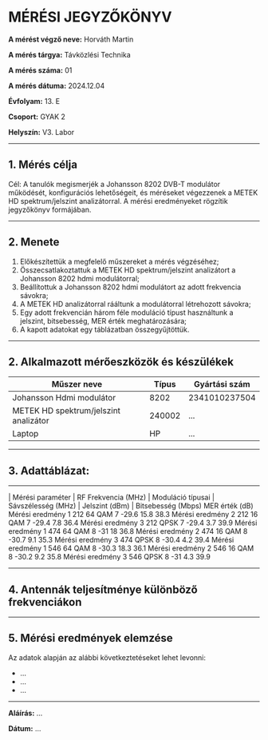 
# MÉRÉSI JEGYZŐKÖNYV

**A mérést végző neve:**  Horváth Martin

**A mérés tárgya:** Távközlési Technika        

**A mérés száma:** 01

**A mérés dátuma:**   2024.12.04 

**Évfolyam:** 13. E  

**Csoport:** GYAK 2  

**Helyszín:** V3. Labor

---

## 1. Mérés célja
Cél: A tanulók megismerjék a Johansson 8202 DVB-T modulátor működését, konfigurációs lehetőségeit, és méréseket végezzenek a METEK HD spektrum/jelszint analizátorral. A mérési eredményeket rögzítik jegyzőkönyv formájában.

---
## 2. Menete
1. Előkészítettük a megfelelő műszereket a mérés végzéséhez;
2. Összecsatlakoztattuk a METEK HD spektrum/jelszint analizátort a Johansson 8202 hdmi modulátorral;
3. Beállítottuk a Johansson 8202 hdmi modulátort az adott frekvencia sávokra;
4. A METEK HD analizátorral rááltunk a modulátorral létrehozott sávokra;
5. Egy adott frekvencián három féle moduláció típust használtunk a jelszint, bitsebesség, MER érték meghatározására;
6. A kapott adatokat egy táblázatban összegyűjtöttük.

---

## 2. Alkalmazott mérőeszközök és készülékek

| Műszer neve                         | Típus       | Gyártási szám |
| ----------------------------------- | ----------- | ------------- |
| Johansson Hdmi modulátor  | 8202    | 2341010237504          |
| METEK HD spektrum/jelszint analizátor| 240002 | ...    |
| Laptop | HP       | ...    |

---

## 3. Adattáblázat:
---
| Mérési paraméter | RF Frekvencia (MHz) | Moduláció típusai | Sávszélesség (MHz) | Jelszint (dBm) |
Bitsebesség
(Mbps)
MER
érték
(dB)
Mérési eredmény 1
212
64 QAM
7
-29.6
15.8
38.3
Mérési eredmény 2
212
16 QAM
7
-29.4
7.8
36.4
Mérési eredmény 3
212
QPSK
7
-29.4
3.7
39.9
Mérési eredmény 1
474
64 QAM
8
-31
18
36.8
Mérési eredmény 2
474
16 QAM
8
-30.7
9.1
35.3
Mérési eredmény 3
474
QPSK
8
-30.4
4.2
39.4
Mérési eredmény 1
546
64 QAM
8
-30.3
18.3
36.1
Mérési eredmény 2
546
16 QAM
8
-30.2
9.2
35.8
Mérési eredmény 3
546
QPSK
8
-31
4.3
39.9


---

## 4. Antennák teljesítménye különböző frekvenciákon


---

## 5. Mérési eredmények elemzése
Az adatok alapján az alábbi következtetéseket lehet levonni:

- ...
- ...
- ...
---





**Aláírás:** ...

**Dátum:** ...


